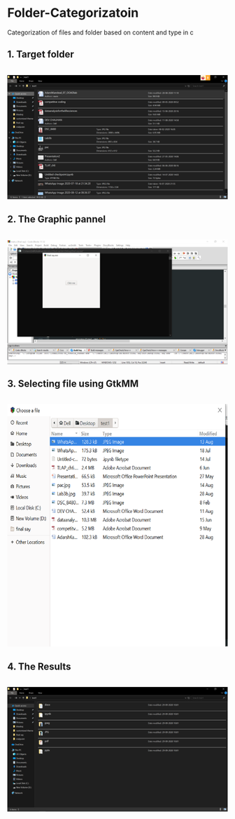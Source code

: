 # Folder-Categorizatoin
Categorization of files and folder based on content and type in c

<h2>1. Target folder </h2><br>
<img src="Images/targetfolder.png">
<h2>2. The Graphic pannel </h2><br>
<img src="Images/codemain.png">
<h2>3. Selecting file using GtkMM </h2><br>
<img src="Images/selecting target folder.png">
<h2>4. The Results </h2><br>
<img src="Images/finaltarget folder.png">
